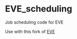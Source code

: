 # EVE_scheduling
Job scheduling code for EVE

Use with this fork of [EVE](https://github.com/aaronkollasch/EVE)
